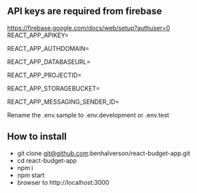 ## API keys are required from firebase 
https://firebase.google.com/docs/web/setup?authuser=0
REACT_APP_APIKEY=

REACT_APP_AUTHDOMAIN=

REACT_APP_DATABASEURL=

REACT_APP_PROJECTID=

REACT_APP_STORAGEBUCKET=

REACT_APP_MESSAGING_SENDER_ID=

Rename the .env.sample to .env.development or .env.test

## How to install
- git clone git@github.com:benhalverson/react-budget-app.git
- cd react-budget-app
- npm i
- npm start
- browser to http://localhost:3000
